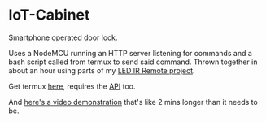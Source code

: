 # IoT-Cabinet
Smartphone operated door lock.

Uses a NodeMCU running an HTTP server listening for commands and a bash script called from termux to send said command.
Thrown together in about an hour using parts of my [LED IR Remote project](https://github.com/tkmarsh/LEDBulbRemote).

Get termux [here](https://play.google.com/store/apps/details?id=com.termux&hl=en_GB), requires the [API](https://play.google.com/store/apps/details?id=com.termux.api) too.

And [here's a video demonstration](https://www.youtube.com/watch?v=mcwr6-qKkLU) that's like 2 mins longer than it needs to be.


